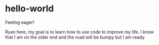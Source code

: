 # hello-world

Feeling eager!

Ryan here, my goal is to learn how to use code to improve my life.  I know that I am on the older end and the road will be bumpy but I am ready.
